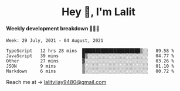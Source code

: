 <h1 align="center">Hey 👋, I'm Lalit</h1>

#### Weekly development breakdown 👨🏻‍💻
<!--START_SECTION:waka-->
```text
Week: 29 July, 2021 - 04 August, 2021

TypeScript   12 hrs 28 mins  ██████████████████████▒░░   89.58 % 
JavaScript   39 mins         █▒░░░░░░░░░░░░░░░░░░░░░░░   04.77 % 
Other        27 mins         ▓░░░░░░░░░░░░░░░░░░░░░░░░   03.26 % 
JSON         9 mins          ▒░░░░░░░░░░░░░░░░░░░░░░░░   01.10 % 
Markdown     6 mins          ▒░░░░░░░░░░░░░░░░░░░░░░░░   00.72 % 
```
<!--END_SECTION:waka-->

Reach me at → lalitvijay9480@gmail.com
